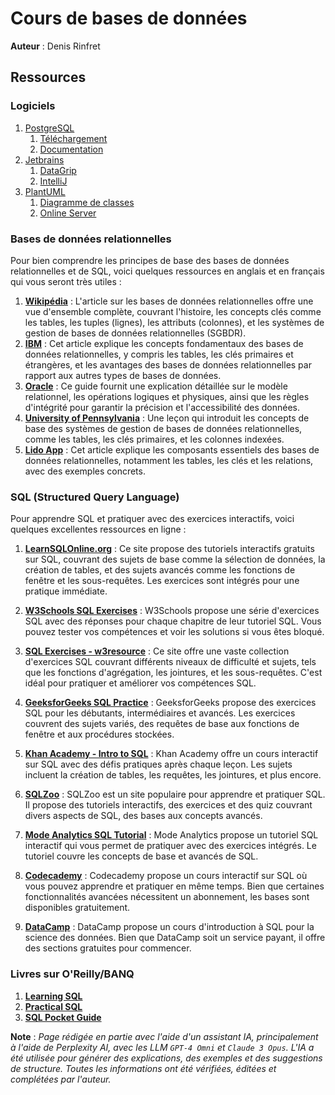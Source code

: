 # Cours de bases de données

**Auteur** : Denis Rinfret

## Ressources

### Logiciels

1. [PostgreSQL](https://www.postgresql.org)
    1. [Téléchargement](https://www.postgresql.org/download/)
    2. [Documentation](https://www.postgresql.org/docs/)
2. [Jetbrains](https://www.jetbrains.com)
    1. [DataGrip](https://www.jetbrains.com/datagrip/)  
    2. [IntelliJ](https://www.jetbrains.com/idea/)
3. [PlantUML](https://plantuml.com/fr/)
    1. [Diagramme de classes](https://plantuml.com/fr/class-diagram)
    2. [Online Server](https://www.plantuml.com/plantuml/uml/SyfFKj2rKt3CoKnELR1Io4ZDoSa70000)

    
### Bases de données relationnelles

Pour bien comprendre les principes de base des bases de données relationnelles et de SQL, voici quelques ressources en anglais et en français qui vous seront très utiles :

1. **[Wikipédia](https://fr.wikipedia.org/wiki/Base_de_donn%C3%A9es_relationnelle)** : L'article sur les bases de données relationnelles offre une vue d'ensemble complète, couvrant l'histoire, les concepts clés comme les tables, les tuples (lignes), les attributs (colonnes), et les systèmes de gestion de bases de données relationnelles (SGBDR).
2. **[IBM](https://www.ibm.com/topics/relational-databases)** : Cet article explique les concepts fondamentaux des bases de données relationnelles, y compris les tables, les clés primaires et étrangères, et les avantages des bases de données relationnelles par rapport aux autres types de bases de données.
3. **[Oracle](https://www.oracle.com/ca-en/database/what-is-a-relational-database/)** : Ce guide fournit une explication détaillée sur le modèle relationnel, les opérations logiques et physiques, ainsi que les règles d'intégrité pour garantir la précision et l'accessibilité des données.
4. **[University of Pennsylvania](https://provider.www.upenn.edu/computing/da/dw/concepts.html)** : Une leçon qui introduit les concepts de base des systèmes de gestion de bases de données relationnelles, comme les tables, les clés primaires, et les colonnes indexées.
5. **[Lido App](https://www.lido.app/post/database-101)** : Cet article explique les composants essentiels des bases de données relationnelles, notamment les tables, les clés et les relations, avec des exemples concrets.

### SQL (Structured Query Language)

Pour apprendre SQL et pratiquer avec des exercices interactifs, voici quelques excellentes ressources en ligne :

1. **[LearnSQLOnline.org](https://www.learnsqlonline.org)** : Ce site propose des tutoriels interactifs gratuits sur SQL, couvrant des sujets de base comme la sélection de données, la création de tables, et des sujets avancés comme les fonctions de fenêtre et les sous-requêtes. Les exercices sont intégrés pour une pratique immédiate.

2. **[W3Schools SQL Exercises](https://www.w3schools.com/sql/sql_exercises.asp)** : W3Schools propose une série d'exercices SQL avec des réponses pour chaque chapitre de leur tutoriel SQL. Vous pouvez tester vos compétences et voir les solutions si vous êtes bloqué.

3. **[SQL Exercises - w3resource](https://www.w3resource.com/sql-exercises/)** : Ce site offre une vaste collection d'exercices SQL couvrant différents niveaux de difficulté et sujets, tels que les fonctions d'agrégation, les jointures, et les sous-requêtes. C'est idéal pour pratiquer et améliorer vos compétences SQL.

4. **[GeeksforGeeks SQL Practice](https://www.geeksforgeeks.org/sql-exercises/)** : GeeksforGeeks propose des exercices SQL pour les débutants, intermédiaires et avancés. Les exercices couvrent des sujets variés, des requêtes de base aux fonctions de fenêtre et aux procédures stockées.

5. **[Khan Academy - Intro to SQL](https://www.khanacademy.org/computing/computer-programming/sql)** : Khan Academy offre un cours interactif sur SQL avec des défis pratiques après chaque leçon. Les sujets incluent la création de tables, les requêtes, les jointures, et plus encore.

6. **[SQLZoo](https://sqlzoo.net/)** : SQLZoo est un site populaire pour apprendre et pratiquer SQL. Il propose des tutoriels interactifs, des exercices et des quiz couvrant divers aspects de SQL, des bases aux concepts avancés.

7. **[Mode Analytics SQL Tutorial](https://mode.com/sql-tutorial/)** : Mode Analytics propose un tutoriel SQL interactif qui vous permet de pratiquer avec des exercices intégrés. Le tutoriel couvre les concepts de base et avancés de SQL.

8. **[Codecademy](https://www.codecademy.com/learn/learn-sql)** : Codecademy propose un cours interactif sur SQL où vous pouvez apprendre et pratiquer en même temps. Bien que certaines fonctionnalités avancées nécessitent un abonnement, les bases sont disponibles gratuitement.

9. **[DataCamp](https://www.datacamp.com/courses/intro-to-sql-for-data-science)** : DataCamp propose un cours d'introduction à SQL pour la science des données. Bien que DataCamp soit un service payant, il offre des sections gratuites pour commencer.

### Livres sur O'Reilly/BANQ

1. **[Learning SQL](https://learning-oreilly-com.res.banq.qc.ca/library/view/learning-sql-3rd/9781492057604/)**
2. **[Practical SQL](https://learning-oreilly-com.res.banq.qc.ca/library/view/practical-sql-2nd/9781098129866/)**
3. **[SQL Pocket Guide](https://learning-oreilly-com.res.banq.qc.ca/library/view/sql-pocket-guide/9781492090397/)**

**Note** : _Page rédigée en partie avec l'aide d'un assistant IA, principalement
à l'aide de Perplexity AI, avec les _LLM_ `GPT-4 Omni` et `Claude 3 Opus`. L'IA
a été utilisée pour générer des explications, des exemples et des suggestions de
structure. Toutes les informations ont été vérifiées, éditées et complétées par
l'auteur._